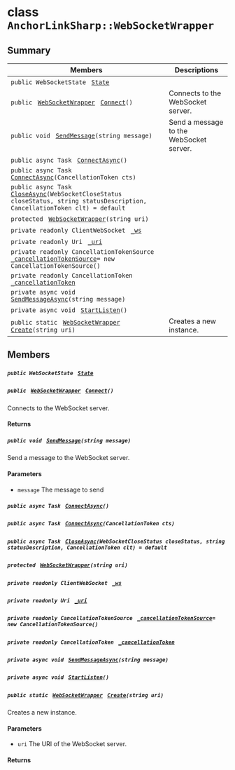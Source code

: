 # class `AnchorLinkSharp::WebSocketWrapper` 

## Summary

 Members                                | Descriptions                                
----------------------------------------|---------------------------------------------
`public WebSocketState ` [`State`](#class_anchor_link_sharp_1_1_web_socket_wrapper_1a966c24306ddaffe83224776895135d4b) | 
`public ` [`WebSocketWrapper`](#class_anchor_link_sharp_1_1_web_socket_wrapper)` ` [`Connect`](#class_anchor_link_sharp_1_1_web_socket_wrapper_1a685fe2391fd8db666828b323207df232)`()` | Connects to the WebSocket server.
`public void ` [`SendMessage`](#class_anchor_link_sharp_1_1_web_socket_wrapper_1a92dca680c62360c29da6980d9a622179)`(string message)` | Send a message to the WebSocket server.
`public async Task ` [`ConnectAsync`](#class_anchor_link_sharp_1_1_web_socket_wrapper_1a86bd3880fbaf34bd7945302f2ae8c34d)`()` | 
`public async Task ` [`ConnectAsync`](#class_anchor_link_sharp_1_1_web_socket_wrapper_1a7fa650ba674d361ff90f08ba20f8c5b0)`(CancellationToken cts)` | 
`public async Task ` [`CloseAsync`](#class_anchor_link_sharp_1_1_web_socket_wrapper_1aef23671d9ac826feac12e827928df001)`(WebSocketCloseStatus closeStatus, string statusDescription, CancellationToken clt) = default` | 
`protected ` [`WebSocketWrapper`](#class_anchor_link_sharp_1_1_web_socket_wrapper_1ab7556e1ee8352871126230d9ad5310da)`(string uri)` | 
`private readonly ClientWebSocket ` [`_ws`](#class_anchor_link_sharp_1_1_web_socket_wrapper_1a0077728dcd210864ec15bb6f56df9397) | 
`private readonly Uri ` [`_uri`](#class_anchor_link_sharp_1_1_web_socket_wrapper_1adc5dbdbb8e36afb4cdcfd681b7d22a5e) | 
`private readonly CancellationTokenSource ` [`_cancellationTokenSource`](#class_anchor_link_sharp_1_1_web_socket_wrapper_1a7497c35e8b85c6d0820a9e9800ca8da6)`= new CancellationTokenSource()` | 
`private readonly CancellationToken ` [`_cancellationToken`](#class_anchor_link_sharp_1_1_web_socket_wrapper_1ae75f89cd3db480a08927706bf42509b3) | 
`private async void ` [`SendMessageAsync`](#class_anchor_link_sharp_1_1_web_socket_wrapper_1a414b7797f81f24b83912f5ddd7f33e2a)`(string message)` | 
`private async void ` [`StartListen`](#class_anchor_link_sharp_1_1_web_socket_wrapper_1a1b8970fc1ba94268efe3be921f1798d8)`()` | 
`public static ` [`WebSocketWrapper`](#class_anchor_link_sharp_1_1_web_socket_wrapper)` ` [`Create`](#class_anchor_link_sharp_1_1_web_socket_wrapper_1a5d6a17bcf371d6b967d7cd51a523b601)`(string uri)` | Creates a new instance.

## Members

##### `public WebSocketState ` [`State`](#class_anchor_link_sharp_1_1_web_socket_wrapper_1a966c24306ddaffe83224776895135d4b) 

##### `public ` [`WebSocketWrapper`](#class_anchor_link_sharp_1_1_web_socket_wrapper)` ` [`Connect`](#class_anchor_link_sharp_1_1_web_socket_wrapper_1a685fe2391fd8db666828b323207df232)`()` 

Connects to the WebSocket server.

#### Returns

##### `public void ` [`SendMessage`](#class_anchor_link_sharp_1_1_web_socket_wrapper_1a92dca680c62360c29da6980d9a622179)`(string message)` 

Send a message to the WebSocket server.

#### Parameters
* `message` The message to send

##### `public async Task ` [`ConnectAsync`](#class_anchor_link_sharp_1_1_web_socket_wrapper_1a86bd3880fbaf34bd7945302f2ae8c34d)`()` 

##### `public async Task ` [`ConnectAsync`](#class_anchor_link_sharp_1_1_web_socket_wrapper_1a7fa650ba674d361ff90f08ba20f8c5b0)`(CancellationToken cts)` 

##### `public async Task ` [`CloseAsync`](#class_anchor_link_sharp_1_1_web_socket_wrapper_1aef23671d9ac826feac12e827928df001)`(WebSocketCloseStatus closeStatus, string statusDescription, CancellationToken clt) = default` 

##### `protected ` [`WebSocketWrapper`](#class_anchor_link_sharp_1_1_web_socket_wrapper_1ab7556e1ee8352871126230d9ad5310da)`(string uri)` 

##### `private readonly ClientWebSocket ` [`_ws`](#class_anchor_link_sharp_1_1_web_socket_wrapper_1a0077728dcd210864ec15bb6f56df9397) 

##### `private readonly Uri ` [`_uri`](#class_anchor_link_sharp_1_1_web_socket_wrapper_1adc5dbdbb8e36afb4cdcfd681b7d22a5e) 

##### `private readonly CancellationTokenSource ` [`_cancellationTokenSource`](#class_anchor_link_sharp_1_1_web_socket_wrapper_1a7497c35e8b85c6d0820a9e9800ca8da6)`= new CancellationTokenSource()` 

##### `private readonly CancellationToken ` [`_cancellationToken`](#class_anchor_link_sharp_1_1_web_socket_wrapper_1ae75f89cd3db480a08927706bf42509b3) 

##### `private async void ` [`SendMessageAsync`](#class_anchor_link_sharp_1_1_web_socket_wrapper_1a414b7797f81f24b83912f5ddd7f33e2a)`(string message)` 

##### `private async void ` [`StartListen`](#class_anchor_link_sharp_1_1_web_socket_wrapper_1a1b8970fc1ba94268efe3be921f1798d8)`()` 

##### `public static ` [`WebSocketWrapper`](#class_anchor_link_sharp_1_1_web_socket_wrapper)` ` [`Create`](#class_anchor_link_sharp_1_1_web_socket_wrapper_1a5d6a17bcf371d6b967d7cd51a523b601)`(string uri)` 

Creates a new instance.

#### Parameters
* `uri` The URI of the WebSocket server.

#### Returns

